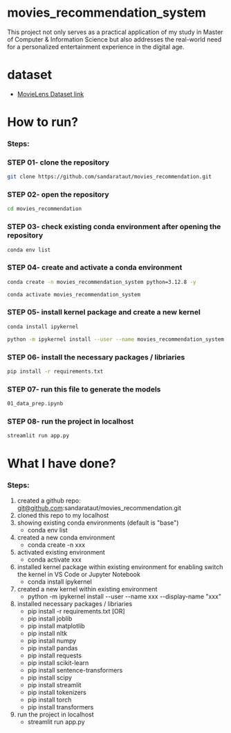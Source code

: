 # movies_recommendation_system

This project not only serves as a practical application of my study in Master of Computer & Information Science but also addresses the real-world need for a personalized entertainment experience in the digital age.

# dataset

- [MovieLens Dataset link](https://www.kaggle.com/datasets/rounakbanik/the-movies-dataset/data)

# How to run?

### Steps:

### STEP 01- clone the repository

```bash
git clone https://github.com/sandarataut/movies_recommendation.git
```

### STEP 02- open the repository

```bash
cd movies_recommendation
```

### STEP 03- check existing conda environment after opening the repository

```bash
conda env list
```

### STEP 04- create and activate a conda environment

```bash
conda create -n movies_recommendation_system python=3.12.8 -y
```

```bash
conda activate movies_recommendation_system
```

### STEP 05- install kernel package and create a new kernel

```bash
conda install ipykernel
```

```bash
python -m ipykernel install --user --name movies_recommendation_system --display-name "movies_recommendation_system"
```

### STEP 06- install the necessary packages / libriaries

```bash
pip install -r requirements.txt
```

### STEP 07- run this file to generate the models

```bash
01_data_prep.ipynb
```

### STEP 08- run the project in localhost

```bash
streamlit run app.py
```

# What I have done?

### Steps:

1. created a github repo: git@github.com:sandarataut/movies_recommendation.git
2. cloned this repo to my localhost
3. showing existing conda environments (default is "base")
   - conda env list
4. created a new conda environment
   - conda create -n xxx
5. activated existing environment
   - conda activate xxx
6. installed kernel package within existing environment for enabling switch the kernel in VS Code or Jupyter Notebook
   - conda install ipykernel
7. created a new kernel within existing environment
   - python -m ipykernel install --user --name xxx --display-name "xxx"
8. installed necessary packages / libriaries
   - pip install -r requirements.txt
     [OR]
   - pip install joblib
   - pip install matplotlib
   - pip install nltk
   - pip install numpy
   - pip install pandas
   - pip install requests
   - pip install scikit-learn
   - pip install sentence-transformers
   - pip install scipy
   - pip install streamlit
   - pip install tokenizers
   - pip install torch
   - pip install transformers
9. run the project in localhost
   - streamlit run app.py
